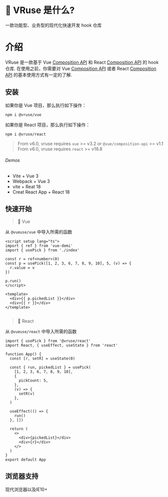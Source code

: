 # 🔨 VRuse 是什么?

一款功能型、业务型的现代化快速开发 hook 仓库

# 介绍


VRuse 是一款基于 Vue [Composition API](https://v3.vuejs.org/guide/composition-api-introduction.html) 和 React [Composition API](https://reactjs.org/) 的 hook 仓库. 
在使用之前，你需要对 Vue [Composition API](https://v3.vuejs.org/guide/composition-api-introduction.html) 或者 React [Composition API](https://reactjs.org/) 的基本使用方式有一定的了解. 

## 安装

如果你是 Vue 项目，那么执行如下操作：
```vue
npm i @vruse/vue
```

如果你是 React 项目，那么执行如下操作：
```react
npm i @vruse/react
```

> From v6.0, vruse requires `vue` >= v3.2 or `@vue/composition-api` >= v1.1 <br/> From v6.0, vruse requires `react` >= v16.8

###### Demos

- Vite + Vue 3
- Webpack + Vue 3
- vite + Reat 18
- Creat React App + React 18

## 快速开始

> 🎩 Vue

从 `@vueuse/vue` 中导入所需的函数 

```vue
<script setup lang="ts">
import { ref } from 'vue-demi'
import { usePick } from './index'

const r = ref<number>(0)
const p = usePick([1, 2, 3, 6, 7, 8, 9, 10], 5, (v) => {
  r.value = v
})

p.run()
</script>

<template>
  <div>{{ p.pickedList }}</div>
  <div>{{ r }}</div>
</template>


```

> 🎩 React

从 `@vueuse/react` 中导入所需的函数 

```tsx
import { usePick } from '@vruse/react'
import React, { useEffect, useState } from 'react'

function App() {
  const [r, setR] = useState(0)

  const { run, pickedList } = usePick(
    [1, 2, 3, 6, 7, 8, 9, 10],
    {
      pickCount: 5,
    },
    (v) => {
      setR(v)
    },
  )

  useEffect(() => {
    run()
  }, [])

  return (
    <>
      <div>{pickedList}</div>
      <div>{r}</div>
    </>
  )
}
export default App
```

## 浏览器支持

现代浏览器以及IE10+


